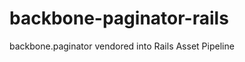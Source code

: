 backbone-paginator-rails
========================

backbone.paginator vendored into Rails Asset Pipeline
